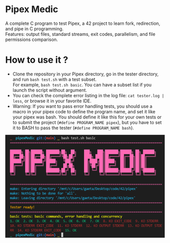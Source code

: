 # Pipex Medic
A complete C program to test Pipex, a 42 project to learn fork, redirection, and pipe in C programming. \
Features: output files, standard streams, exit codes, parallelism, and file permissions comparison.

# How to use it ?
- Clone the repository in your Pipex directory, go in the tester directory, and run `bash test.sh` with a test subset. \
  For example, `bash test.sh basic`. You can have a subset list if you launch the script without argument.
- You can check the complete error listing in the log file: `cat tester.log | less`, or browse it in your favorite IDE.
- Warning: If you want to pass error handling tests, you should use a macro in your pipex code to define the program name,
  and set it like your pipex was bash.
  You should define it like this for your own tests or to submit the project (`#define PROGRAM_NAME pipex`),
  but you have to set it to BASH to pass the tester (`#define PROGRAM_NAME bash`).

![output](/assets/output2.png)

